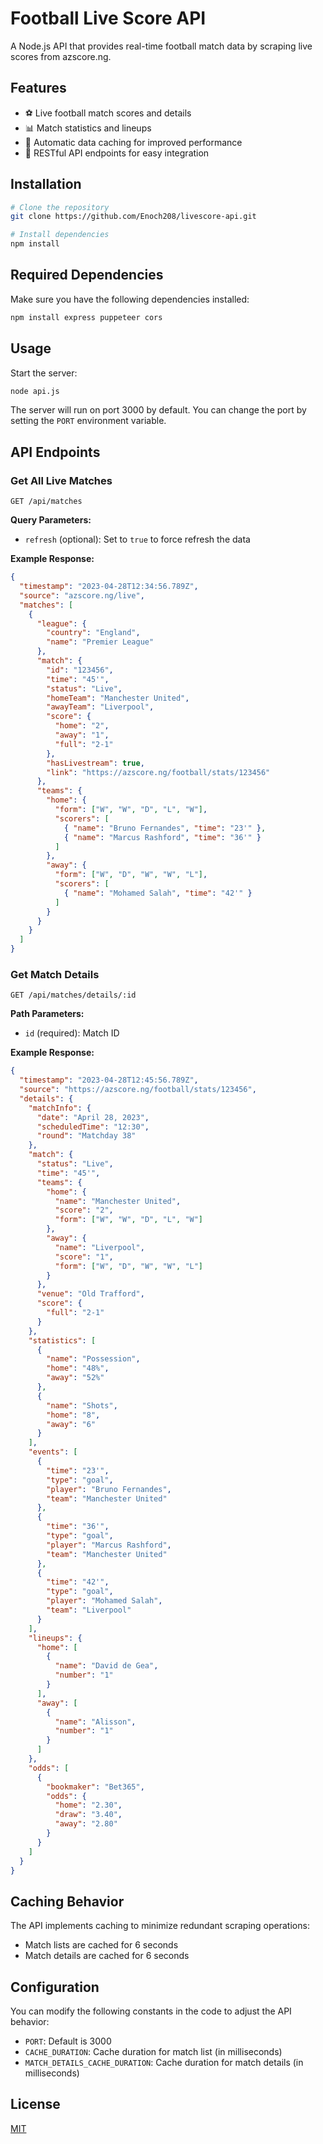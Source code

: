 # Football Live Score API

A Node.js API that provides real-time football match data by scraping live scores from azscore.ng.

## Features

- ⚽ Live football match scores and details
- 📊 Match statistics and lineups
- 🔄 Automatic data caching for improved performance
- 📱 RESTful API endpoints for easy integration

## Installation

```bash
# Clone the repository
git clone https://github.com/Enoch208/livescore-api.git

# Install dependencies
npm install 
```

## Required Dependencies

Make sure you have the following dependencies installed:

```bash
npm install express puppeteer cors
```

## Usage

Start the server:

```bash
node api.js
```

The server will run on port 3000 by default. You can change the port by setting the `PORT` environment variable.

## API Endpoints

### Get All Live Matches

```
GET /api/matches
```

**Query Parameters:**
- `refresh` (optional): Set to `true` to force refresh the data

**Example Response:**
```json
{
  "timestamp": "2023-04-28T12:34:56.789Z",
  "source": "azscore.ng/live",
  "matches": [
    {
      "league": {
        "country": "England",
        "name": "Premier League"
      },
      "match": {
        "id": "123456",
        "time": "45'",
        "status": "Live",
        "homeTeam": "Manchester United",
        "awayTeam": "Liverpool",
        "score": {
          "home": "2",
          "away": "1",
          "full": "2-1"
        },
        "hasLivestream": true,
        "link": "https://azscore.ng/football/stats/123456"
      },
      "teams": {
        "home": {
          "form": ["W", "W", "D", "L", "W"],
          "scorers": [
            { "name": "Bruno Fernandes", "time": "23'" },
            { "name": "Marcus Rashford", "time": "36'" }
          ]
        },
        "away": {
          "form": ["W", "D", "W", "W", "L"],
          "scorers": [
            { "name": "Mohamed Salah", "time": "42'" }
          ]
        }
      }
    }
  ]
}
```

### Get Match Details

```
GET /api/matches/details/:id
```

**Path Parameters:**
- `id` (required): Match ID

**Example Response:**
```json
{
  "timestamp": "2023-04-28T12:45:56.789Z",
  "source": "https://azscore.ng/football/stats/123456",
  "details": {
    "matchInfo": {
      "date": "April 28, 2023",
      "scheduledTime": "12:30",
      "round": "Matchday 38"
    },
    "match": {
      "status": "Live",
      "time": "45'",
      "teams": {
        "home": {
          "name": "Manchester United",
          "score": "2",
          "form": ["W", "W", "D", "L", "W"]
        },
        "away": {
          "name": "Liverpool",
          "score": "1",
          "form": ["W", "D", "W", "W", "L"]
        }
      },
      "venue": "Old Trafford",
      "score": {
        "full": "2-1"
      }
    },
    "statistics": [
      {
        "name": "Possession",
        "home": "48%",
        "away": "52%"
      },
      {
        "name": "Shots",
        "home": "8",
        "away": "6"
      }
    ],
    "events": [
      {
        "time": "23'",
        "type": "goal",
        "player": "Bruno Fernandes",
        "team": "Manchester United"
      },
      {
        "time": "36'",
        "type": "goal",
        "player": "Marcus Rashford",
        "team": "Manchester United"
      },
      {
        "time": "42'",
        "type": "goal",
        "player": "Mohamed Salah",
        "team": "Liverpool"
      }
    ],
    "lineups": {
      "home": [
        {
          "name": "David de Gea",
          "number": "1"
        }
      ],
      "away": [
        {
          "name": "Alisson",
          "number": "1"
        }
      ]
    },
    "odds": [
      {
        "bookmaker": "Bet365",
        "odds": {
          "home": "2.30",
          "draw": "3.40",
          "away": "2.80"
        }
      }
    ]
  }
}
```

## Caching Behavior

The API implements caching to minimize redundant scraping operations:

- Match lists are cached for 6 seconds
- Match details are cached for 6 seconds

## Configuration

You can modify the following constants in the code to adjust the API behavior:

- `PORT`: Default is 3000
- `CACHE_DURATION`: Cache duration for match list (in milliseconds)
- `MATCH_DETAILS_CACHE_DURATION`: Cache duration for match details (in milliseconds)

## License

[MIT](LICENSE) 
